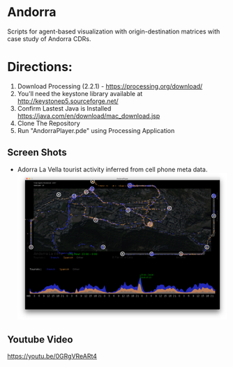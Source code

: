 # Andorra
Scripts for agent-based visualization with origin-destination matrices with case study of Andorra CDRs.  

# Directions:
1. Download Processing (2.2.1) - https://processing.org/download/
2. You'll need the keystone library available at http://keystonep5.sourceforge.net/
3. Confirm Lastest Java is Installed https://java.com/en/download/mac_download.jsp
4. Clone The Repository
5. Run "AndorraPlayer.pde" using Processing Application

## Screen Shots
* Adorra La Vella tourist activity inferred from cell phone meta data.
 ![AndorraCDR](screenshot.png "Andorra Tourist Visualization")

## Youtube Video
https://youtu.be/0GRgVReARt4
